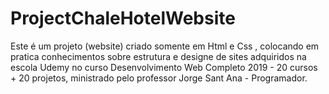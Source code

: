 # ProjectChaleHotelWebsite
Este é um projeto (website) criado somente em Html e Css , colocando em pratica conhecimentos sobre estrutura e designe de sites adquiridos na escola Udemy no curso Desenvolvimento Web Completo 2019 - 20 cursos + 20 projetos, ministrado pelo professor Jorge Sant Ana - Programador.
